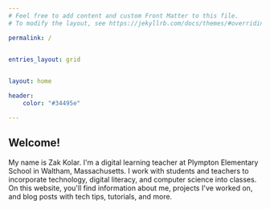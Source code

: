```yaml
---
# Feel free to add content and custom Front Matter to this file.
# To modify the layout, see https://jekyllrb.com/docs/themes/#overriding-theme-defaults

permalink: /


entries_layout: grid

   
layout: home

header:
    color: "#34495e"

---
```




## Welcome!

My name is Zak Kolar. I'm a digital learning teacher at Plympton Elementary School in Waltham, Massachusetts. I work with students and teachers to incorporate technology, digital literacy, and computer science into classes. On this website, you'll find information about me, projects I've worked on, and blog posts with tech tips, tutorials, and more.